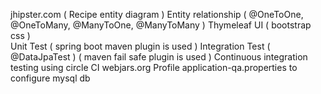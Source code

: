 jhipster.com ( Recipe entity diagram ) 
Entity relationship ( @OneToOne, @OneToMany, @ManyToOne, @ManyToMany )
Thymeleaf UI ( bootstrap css )  
Unit Test	( spring boot maven plugin is used ) 
Integration Test ( @DataJpaTest )  ( maven fail safe plugin is used ) 
Continuous integration testing using circle CI
webjars.org
Profile application-qa.properties to configure mysql db
